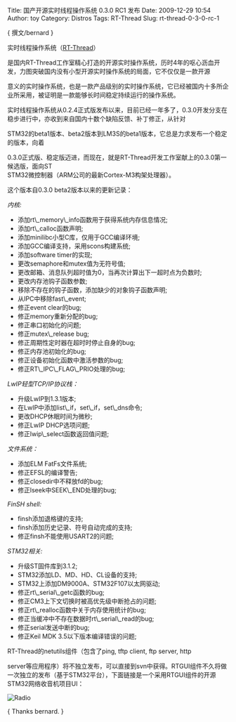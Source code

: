 Title: 国产开源实时线程操作系统 0.3.0 RC1 发布
Date: 2009-12-29 10:54
Author: toy
Category: Distros
Tags: RT-Thread
Slug: rt-thread-0-3-0-rc-1

{ 撰文/bernard }

实时线程操作系统（[RT-Thread](http://www.rt-thread.org/)）  

是国内RT-Thread工作室精心打造的开源实时操作系统，历时4年的呕心沥血开发，力图突破国内没有小型开源实时操作系统的局面，它不仅仅是一款开源  

意义的实时操作系统，也是一款产品级别的实时操作系统，它已经被国内十多所企业所采用，被证明是一款能够长时间稳定持续运行的操作系统。

实时线程操作系统从0.2.4正式版发布以来，目前已经一年多了，0.3.0开发分支在稳步进行中，亦收到来自国内十数个缺陷反馈、补丁修正，从针对  

STM32的beta1版本、beta2版本到LM3S的beta1版本，它总是力求发布一个稳定的版本，向着  

0.3.0正式版、稳定版迈进，而现在，就是RT-Thread开发工作室献上的0.3.0第一候选版，面向ST  
STM32微控制器（ARM公司的最新Cortex-M3构架处理器）。

这个版本自0.3.0 beta2版本以来的更新记录：

*内核:*

+ 添加rt\\\_memory\\\_info函数用于获得系统内存信息情况;  
+ 添加rt\\\_calloc函数声明;  
+ 添加minilibc小型C库，仅用于GCC编译环境;  
+ 添加GCC编译支持，采用scons构建系统;  
+ 添加software timer的实现;  
+ 更改semaphore和mutex值为无符号值;  
+ 更改邮箱、消息队列超时值为0，当再次计算出下一超时点为负数时;  
+ 更改内存池钩子函数参数;  
+ 移除不存在的钩子函数，添加缺少的对象钩子函数声明;  
+ 从IPC中移除fast\\\_event;  
+ 修正event clear的bug;  
+ 修正memory重新分配的bug;  
+ 修正串口初始化的问题;  
+ 修正mutex\\\_release bug;  
+ 修正周期性定时器在超时时停止自身的bug;  
+ 修正内存池初始化的bug;  
+ 修正设备初始化函数中激活参数的bug;  
+ 修正RT\\\_IPC\\\_FLAG\\\_PRIO处理的bug;

*LwIP轻型TCP/IP协议栈：*

+ 升级LwIP到1.3.1版本;  
+ 在LwIP中添加list\\\_if，set\\\_if，set\\\_dns命令;  
+ 更改DHCP休眠时间为微秒;  
+ 修正LwIP DHCP选项问题;  
+ 修正lwip\\\_select函数返回值问题;

*文件系统：*

+ 添加ELM FatFs文件系统;  
+ 修正EFSL的编译警告;  
+ 修正closedir中不释放fd的bug;  
+ 修正lseek中SEEK\\\_END处理的bug;

*FinSH shell:*

+ finsh添加退格键的支持;  
+ finsh添加历史记录、符号自动完成的支持;  
+ 修正finsh不能使用USART2的问题;

*STM32相关:*

+ 升级ST固件库到3.1.2;  
+ STM32添加LD、MD、HD、CL设备的支持;  
+ STM32上添加DM9000A、STM32F107以太网驱动;  
+ 修正rt\\\_serial\\\_getc函数的bug;  
+ 修正CM3上下文切换时被高优先级中断抢占的问题;  
+ 修正rt\\\_realloc函数中关于内存使用统计的bug;  
+ 修正当缓冲中不存在数据时rt\\\_serial\\\_read的bug;  
+ 修正serial发送中断的bug;  
+ 修正Keil MDK 3.5以下版本编译错误的问题;

RT-Thread的netutils组件（包含了ping, tftp client, ftp server, http  

server等应用程序）将不独立发布，可以直接到svn中获得。RTGUI组件不久将做一次独立的发布（基于STM32平台），下面链接是一个采用RTGUI组件的开源STM32网络收音机项目UI：

![Radio](http://www.rt-thread.org/web/images/radio.jpg)

{ Thanks bernard. }
